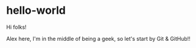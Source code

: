 # hello-world

Hi folks!

Alex here, I'm in the middle of being a geek, so let's start by Git & GitHub!!
